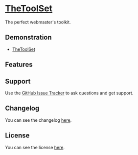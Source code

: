 # [TheToolSet](https://github.com/golchha21/TheToolSet)

The perfect webmaster's toolkit.

## Demonstration
* [TheToolSet](http://goo.gl/Wns2I)

## Features


## Support
Use the [GitHub Issue Tracker](http://goo.gl/f0L7n) to ask questions and get support.

## Changelog
You can see the changelog <a href="CHANGELOG.md">here</a>.

## License
You can see the license <a href="LICENSE.md">here</a>.
